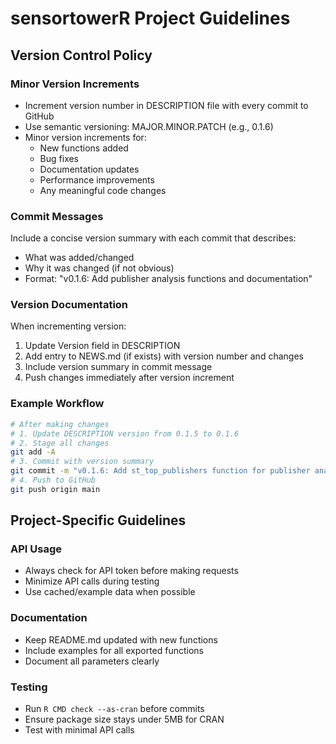 # sensortowerR Project Guidelines

## Version Control Policy

### Minor Version Increments
- Increment version number in DESCRIPTION file with every commit to GitHub
- Use semantic versioning: MAJOR.MINOR.PATCH (e.g., 0.1.6)
- Minor version increments for:
  - New functions added
  - Bug fixes
  - Documentation updates
  - Performance improvements
  - Any meaningful code changes

### Commit Messages
Include a concise version summary with each commit that describes:
- What was added/changed
- Why it was changed (if not obvious)
- Format: "v0.1.6: Add publisher analysis functions and documentation"

### Version Documentation
When incrementing version:
1. Update Version field in DESCRIPTION
2. Add entry to NEWS.md (if exists) with version number and changes
3. Include version summary in commit message
4. Push changes immediately after version increment

### Example Workflow
```bash
# After making changes
# 1. Update DESCRIPTION version from 0.1.5 to 0.1.6
# 2. Stage all changes
git add -A
# 3. Commit with version summary
git commit -m "v0.1.6: Add st_top_publishers function for publisher analytics"
# 4. Push to GitHub
git push origin main
```

## Project-Specific Guidelines

### API Usage
- Always check for API token before making requests
- Minimize API calls during testing
- Use cached/example data when possible

### Documentation
- Keep README.md updated with new functions
- Include examples for all exported functions
- Document all parameters clearly

### Testing
- Run `R CMD check --as-cran` before commits
- Ensure package size stays under 5MB for CRAN
- Test with minimal API calls